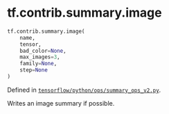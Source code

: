 <div itemscope itemtype="http://developers.google.com/ReferenceObject">
<meta itemprop="name" content="tf.contrib.summary.image" />
<meta itemprop="path" content="Stable" />
</div>

# tf.contrib.summary.image

``` python
tf.contrib.summary.image(
    name,
    tensor,
    bad_color=None,
    max_images=3,
    family=None,
    step=None
)
```



Defined in [`tensorflow/python/ops/summary_ops_v2.py`](https://www.tensorflow.org/code/tensorflow/python/ops/summary_ops_v2.py).

Writes an image summary if possible.